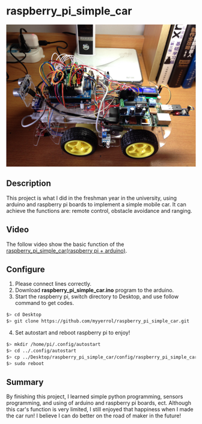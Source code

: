 # raspberry_pi_simple_car

![raspberry_pi_simple_car_c](.images/raspberry_pi_simple_car_c.JPG)

## Description
This project is what I did in the freshman year in the university, using arduino and raspberry pi boards to implement a simple mobile car. It can achieve the functions are: remote control, obstacle avoidance and ranging.

## Video
The follow video show the basic function of the [raspberry_pi_simple_car(raspberry pi + arduino)](http://v.youku.com/v_show/id_XNzMzMzcxNjU2.html?from=y1.7-2).

## Configure
1. Please connect lines correctly.
2. Download **raspberry_pi_simple_car.ino** program to the arduino.
3. Start the raspberry pi, switch directory to Desktop, and use follow command to get codes.
```bash
$> cd Desktop
$> git clone https://github.com/myyerrol/raspberry_pi_simple_car.git
```
4. Set autostart and reboot raspberry pi to enjoy!
```bash
$> mkdir /home/pi/.config/autostart
$> cd ../.config/autostart
$> cp ../Desktop/raspberry_pi_simple_car/config/raspberry_pi_simple_car.desktop ./
$> sudo reboot
```

## Summary
By finishing this project, I learned simple python programming, sensors programming, and using of arduino and raspberry pi boards, ect. Although this car's function is very limited, I still enjoyed that happiness when I made the car run! I believe I can do better on the road of maker in the future!
